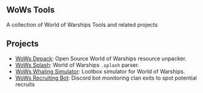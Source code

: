 ## WoWs Tools

A collection of World of Warships Tools and related projects

## Projects
* [WoWs Depack](https://github.com/wows-tools/wows-depack): Open Source World of Warships resource unpacker.
* [WoWs Splash](https://github.com/wows-tools/wows-splash): World of Warships `.splash` parser.
* [WoWs Whaling Simulator](https://github.com/wows-tools/wows-whaling-simulator): Lootbox simulator for World of Warships.
* [WoWs Recruiting Bot](https://github.com/wows-tools/wows-recruiting-bot): Discord bot monitoring clan exits to spot potential recruits
